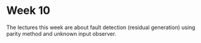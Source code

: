 # Week 10

The lectures this week are about fault detection (residual generation) using parity method and unknown input observer.
